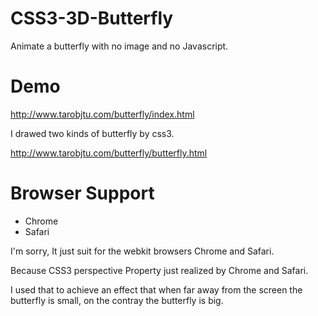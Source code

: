 CSS3-3D-Butterfly
=================

Animate a butterfly with no image and no Javascript.

Demo
=================
http://www.tarobjtu.com/butterfly/index.html

I drawed two kinds of butterfly by css3.

http://www.tarobjtu.com/butterfly/butterfly.html


Browser Support
=================
  - Chrome
  - Safari

I'm sorry, It just suit for the webkit browsers Chrome and Safari.

Because CSS3 perspective Property just realized by  Chrome and Safari.

I used that to achieve an effect that when far away from the screen the butterfly is small, on the contray the butterfly is big.